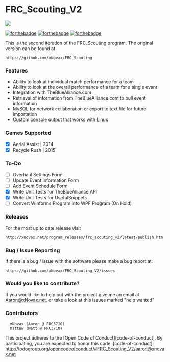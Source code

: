 FRC_Scouting_V2
===============

![](http://xnovax.net/wp-content/uploads/2015/04/RecycleRush_Scouting_UI.png)

[![forthebadge](http://forthebadge.com/images/badges/gluten-free.svg)](http://forthebadge.com)
[![forthebadge](http://forthebadge.com/images/badges/powered-by-oxygen.svg)](http://forthebadge.com)
[![forthebadge](http://forthebadge.com/images/badges/designed-in-ms-paint.svg)](http://forthebadge.com)

  This is the second iteration of the FRC_Scouting program. The original version can be found at
  
  ```
  https://github.com/xNovax/FRC_Scouting
  ```
### Features
- Ability to look at individual match performance for a team
- Ability to look at the overall performance of a team for a single event
- Integration with TheBlueAlliance.com
- Retrieval of information from TheBlueAlliance.com to pull event information
- MySQL for network collaboration or export to text file for future importation
- Custom console output that works with Linux
  
### Games Supported
- [x] Aerial Assist | 2014
- [x] Recycle Rush | 2015

### To-Do
  - [ ] Overhaul Settings Form
  - [ ] Update Event Information Form
  - [ ] Add Event Schedule Form
  - [x] Write Unit Tests for TheBlueAlliance API
  - [x] Write Unit Tests for UsefulSnippets
  - [ ] Convert Winforms Program into WPF Program (On Hold)

### Releases
For the most up to date release visit
```
http://xnovax.net/program_releases/frc_scouting_v2/latest/publish.htm
```

### Bug / Issue Reporting

If there is a bug / issue with the software please make a bug report at:
```
https://github.com/xNovax/FRC_Scouting_V2/issues
```

### Would you like to contribute?

If you would like to help out with the project give me an email at Aaron@xNovax.net, or take a look at this issues marked "help wanted"


### Contributors
```
  xNovax (Aaron @ FRC3710)
  Mattuw (Matt @ FRC3710)
```

This project adheres to the [Open Code of Conduct][code-of-conduct]. By participating, you are expected to honor this code.
[code-of-conduct]: http://todogroup.org/opencodeofconduct/#FRC_Scouting_V2/aaron@xnovax.net
